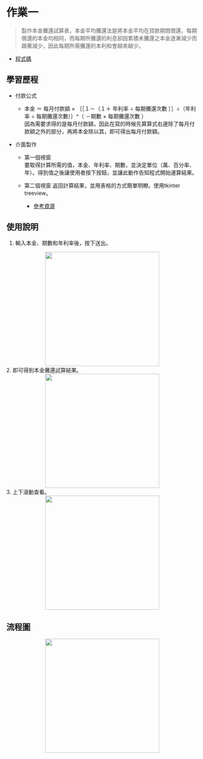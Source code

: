 # 作業一
>製作本金攤還試算表，本金平均攤還法是將本金平均在貸款期間償還，每期償還的本金均相同，而每期所攤還的利息卻因累積未攤還之本金逐漸減少而跟著減少，因此每期所需攤還的本利和會越來越少。    
    
* [程式碼](https://github.com/yanruchen36/Financial_Engineering/blob/master/HW1/hw1.py)     

## 學習歷程

* 付款公式  
  * 本金 ＝ 每月付款額 × ｛［１－（１＋ 年利率 ÷ 每期攤還次數 ）］÷（年利率 ÷ 每期攤還次數）｝^（ －期數 × 每期攤還次數 ）  
    因為需要求得的是每月付款額，因此在寫的時候先算算式右邊除了每月付款額之外的部分，再將本金除以其，即可得出每月付款額。    
          
* 介面製作  
  * 第一個視窗  
    要取得計算所需的值，本金、年利率、期數，並決定單位（萬、百分率、年）。得到值之後讓使用者按下按鈕，並讓此動作告知程式開始運算結果。  
          
  * 第二個視窗
    返回計算結果，並用表格的方式簡單明瞭。使用tkinter treeview。
    * [參考資源](https://blog.csdn.net/sinat_27382047/article/details/80161637)  
         
## 使用說明 
  1. 輸入本金、期數和年利率後，按下送出。
<div align=center><img width="300" height="300" src="https://github.com/yanruchen36/Financial_Engineering-/blob/master/HW1/gui1.png"/></div>
  2. 即可得到本金攤還試算結果。  
  <div align=center><img width="300" height="300" src="https://github.com/yanruchen36/Financial_Engineering-/blob/master/HW1/gui2.png"/></div>
  3. 上下滾動查看。
  <div align=center><img width="300" height="300" src="https://github.com/yanruchen36/Financial_Engineering-/blob/master/HW1/gui3.png"/></div>  

## 流程圖    
    
  <div align=center><img width="300" height="300" src="https://github.com/yanruchen36/Financial_Engineering-/blob/master/HW1/Untitled%20Diagram.png"/></div>

